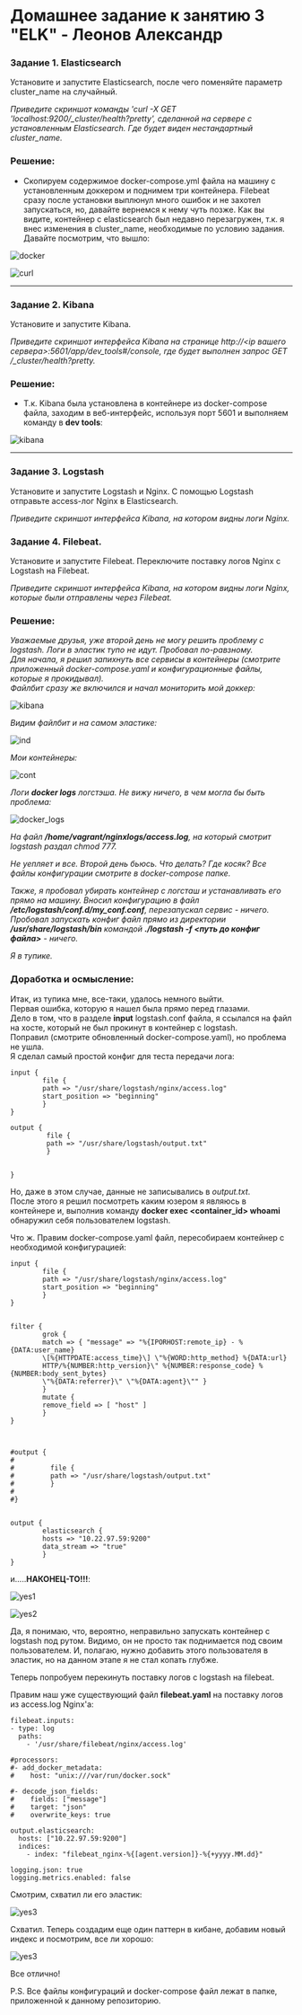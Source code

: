 # Домашнее задание к занятию 3 "ELK" - Леонов Александр

### Задание 1. Elasticsearch  
Установите и запустите Elasticsearch, после чего поменяйте параметр cluster_name на случайный.  


*Приведите скриншот команды 'curl -X GET 'localhost:9200/_cluster/health?pretty', сделанной на сервере с установленным Elasticsearch. Где будет виден нестандартный cluster_name.*  


### Решение:  

- Скопируем содержимое docker-compose.yml файла на машину с установленным доккером и поднимем три контейнера.
Filebeat сразу после установки выплюнул много ошибок и не захотел запускаться, но, давайте вернемся к нему чуть позже.
Как вы видите, контейнер с elasticsearch был недавно перезагружен, т.к. я внес изменения в cluster_name, необходимые по условию задания.
Давайте посмотрим, что вышло:

![docker](img/1.JPG)   

![curl](img/2.JPG)   

---  


### Задание 2. Kibana  

Установите и запустите Kibana.  


*Приведите скриншот интерфейса Kibana на странице http://<ip вашего сервера>:5601/app/dev_tools#/console, где будет выполнен запрос GET /_cluster/health?pretty.*  

### Решение:   

- Т.к. Kibana была установлена в контейнере из docker-compose файла, заходим в веб-интерфейс, используя порт 5601 и выполняем команду в **dev tools**:

![kibana](img/3.JPG)    


---  

### Задание 3. Logstash  

Установите и запустите Logstash и Nginx. С помощью Logstash отправьте access-лог Nginx в Elasticsearch.  


*Приведите скриншот интерфейса Kibana, на котором видны логи Nginx.*    

### Задание 4. Filebeat.  

Установите и запустите Filebeat. Переключите поставку логов Nginx с Logstash на Filebeat.  


*Приведите скриншот интерфейса Kibana, на котором видны логи Nginx, которые были отправлены через Filebeat.*

### Решение:     

*Уважаемые друзья, уже второй день не могу решить проблему с logstash. Логи в эластик тупо не идут. Пробовал по-равзному.  
Для начала, я решил запихнуть все сервисы в контейнеры (смотрите приложенный docker-compose.yaml и конфигурационные файлы, которые я прокидывал).  
Файлбит сразу же включился и начал мониторить мой доккер:*    

![kibana](img/filebeat_kibana.JPG)    

*Видим файлбит и на самом эластике:*    

![ind](img/indicies.JPG)  

*Мои контейнеры:*  

![cont](img/my_cont.JPG)   

*Логи **docker logs** логстэша. Не вижу ничего, в чем могла бы быть проблема:*  

![docker_logs](img/last_logs.JPG)   

*На файл **/home/vagrant/nginxlogs/access.log**, на который смотрит logstash раздал chmod 777.*  

*Не уепляет и все. Второй день бьюсь. Что делать? Где косяк? Все файлы конфигурации смотрите в docker-compose папке.*    

*Также, я пробовал убирать контейнер с логсташ и устанавливать его прямо на машину. Вносил конфигурацию в файл **/etc/logstash/conf.d/my_conf.conf**, перезапускал сервис - ничего.  
Пробовал запускать конфиг файл прямо из директории **/usr/share/logstash/bin** командой **./logstash -f <путь до конфиг файла>** - ничего.*  

*Я в тупике.*  

### Доработка и осмысление:  

Итак, из тупика мне, все-таки, удалось немного выйти.  
Первая ошибка, которую я нашел была прямо перед глазами.  
Дело в том, что в разделе  **input** logstash.conf файла, я ссылался на файл на хосте, который не был прокинут в контейнер с logstash.  
Поправил (смотрите обновленный docker-compose.yaml), но проблема не ушла.  
Я сделал самый простой конфиг для теста передачи лога:  
```  
input {
        file {
        path => "/usr/share/logstash/nginx/access.log"
        start_position => "beginning"
        }
}

output {
         file {
         path => "/usr/share/logstash/output.txt"
         }


}
```  
Но, даже в этом случае, данные не записывались в *output.txt*.  
После этого я решил посмотреть каким юзером я являюсь в контейнере и, выполнив команду **docker exec <container_id> whoami** обнаружил себя пользователем logstash.  

Что ж. Правим docker-compose.yaml файл, пересобираем контейнер с необходимой конфигурацией:  
```
input {
        file {
        path => "/usr/share/logstash/nginx/access.log"
        start_position => "beginning"
        }
}


filter {
        grok {
        match => { "message" => "%{IPORHOST:remote_ip} - %{DATA:user_name}
        \[%{HTTPDATE:access_time}\] \"%{WORD:http_method} %{DATA:url}
        HTTP/%{NUMBER:http_version}\" %{NUMBER:response_code} %{NUMBER:body_sent_bytes}
        \"%{DATA:referrer}\" \"%{DATA:agent}\"" }
        }
        mutate {
        remove_field => [ "host" ]
        }
}



#output {
#
#         file {
#         path => "/usr/share/logstash/output.txt"
#         }
#
#}


output {
        elasticsearch {
        hosts => "10.22.97.59:9200"
        data_stream => "true"
        }
}
```  
и.....**НАКОНЕЦ-ТО!!!**:    


![yes1](img/yes1.JPG)  

![yes2](img/yes2.JPG)  

Да, я понимаю, что, вероятно, неправильно запускать контейнер с logstash под рутом. Видимо, он не просто так поднимается под своим пользователем. И, полагаю, нужно добавить этого пользователя в эластик, но на данном этапе я не стал копать глубже.


Теперь попробуем перекинуть поставку логов с logstash на filebeat.    

Правим наш уже существующий файл **filebeat.yaml** на поставку логов из access.log Nginx'а:  

```
filebeat.inputs:
- type: log
  paths:
    - '/usr/share/filebeat/nginx/access.log'

#processors:
#- add_docker_metadata:
#    host: "unix:///var/run/docker.sock"

#- decode_json_fields:
#    fields: ["message"]
#    target: "json"
#    overwrite_keys: true

output.elasticsearch:
  hosts: ["10.22.97.59:9200"]
  indices:
    - index: "filebeat_nginx-%{[agent.version]}-%{+yyyy.MM.dd}"

logging.json: true
logging.metrics.enabled: false

```  

Смотрим, схватил ли его эластик:  

![yes3](img/fbng.JPG)  

Схватил. Теперь создадим еще один паттерн в кибане, добавим новый индекс и посмотрим, все ли хорошо:  

![yes3](img/fbkb.JPG)  

Все отлично!  

P.S. Все файлы конфигураций и docker-compose файл лежат в папке, приложенной к данному репозиторию.





